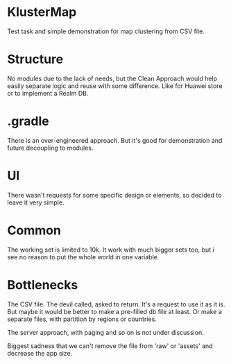 # KlusterMap

Test task and simple demonstration for map clustering from CSV file.

# Structure

No modules due to the lack of needs, but the Clean Approach would help easily separate logic and reuse with some difference. Like for Huawei store or
to implement a Realm DB.

# .gradle

There is an over-engineered approach. But it's good for demonstration and future decoupling to modules.

# UI

There wasn't requests for some specific design or elements, so decided to leave it very simple.

# Common

The working set is limited to 10k. It work with much bigger sets too, but i see no reason to put the whole world in one variable.

# Bottlenecks

The CSV file. The devil called, asked to return. It's a request to use it as it is. But maybe it would be better to make a pre-filled db file at
least. Or make a separate files, with partition by regions or countries.

The server approach, with paging and so on is not under discussion.

Biggest sadness that we can't remove the file from 'raw' or 'assets' and decrease the app size.